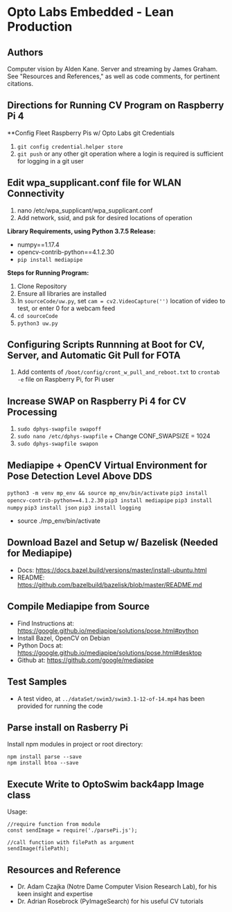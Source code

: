 # Opto Labs Embedded - Lean Production

## Authors

Computer vision by Alden Kane. Server and streaming by James Graham.  See "Resources and References," as well as code comments, for pertinent citations.

## Directions for Running CV Program on Raspberry Pi 4

**Config Fleet Raspberry Pis w/ Opto Labs git Credentials

1. `git config credential.helper store`
2. `git push` or any other git operation where a login is required is sufficient for logging in a git user

## Edit wpa_supplicant.conf file for WLAN Connectivity

1. nano /etc/wpa_supplicant/wpa_supplicant.conf
2. Add network, ssid, and psk for desired locations of operation

**Library Requirements, using Python 3.7.5 Release:**

* numpy==1.17.4
* opencv-contrib-python==4.1.2.30
* `pip install mediapipe`

**Steps for Running Program:**

1. Clone Repository  
2. Ensure all libraries are installed  
3. In `sourceCode/uw.py`, set `cam = cv2.VideoCapture('')` location of video to test, or enter 0 for a webcam feed
4. `cd sourceCode`
5. `python3 uw.py`

## Configuring Scripts Runnning at Boot for CV, Server, and Automatic Git Pull for FOTA

1. Add contents of `/boot/config/cront_w_pull_and_reboot.txt` to `crontab -e` file on Raspberry Pi, for Pi user

## Increase SWAP on Raspberry Pi 4 for CV Processing

1. `sudo dphys-swapfile swapoff`
2. `sudo nano /etc/dphys-swapfile` + Change CONF_SWAPSIZE = 1024
3. `sudo dphys-swapfile swapon`

##  Mediapipe + OpenCV Virtual Environment for Pose Detection Level Above DDS

`python3 -m venv mp_env && source mp_env/bin/activate`
`pip3 install opencv-contrib-python==4.1.2.30`
`pip3 install mediapipe`
`pip3 install numpy`
`pip3 install json`
`pip3 install logging`

* source ./mp_env/bin/activate

## Download Bazel and Setup w/ Bazelisk (Needed for Mediapipe)
* Docs: https://docs.bazel.build/versions/master/install-ubuntu.html
* README: https://github.com/bazelbuild/bazelisk/blob/master/README.md

## Compile Mediapipe from Source
* Find Instructions at: https://google.github.io/mediapipe/solutions/pose.html#python
* Install Bazel, OpenCV on Debian
* Python Docs at: https://google.github.io/mediapipe/solutions/pose.html#desktop
* Github at: https://github.com/google/mediapipe

## Test Samples

* A test video, at `../dataSet/swim3/swim3.1-12-of-14.mp4` has been provided for running the code

## Parse install on Rasberry Pi

Install npm modules in project or root directory:
```
npm install parse --save
npm install btoa --save
```

## Execute Write to OptoSwim back4app Image class

Usage:
```
//require function from module
const sendImage = require('./parsePi.js');

//call function with filePath as argument
sendImage(filePath);

```

## Resources and Reference

* Dr. Adam Czajka (Notre Dame Computer Vision Research Lab), for his keen insight and expertise  
* Dr. Adrian Rosebrock (PyImageSearch) for his useful CV tutorials  
